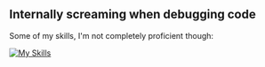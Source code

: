 ## Internally screaming when debugging code

Some of my skills, I'm not completely proficient though:

[![My Skills](https://skillicons.dev/icons?i=java,python,cpp,cs)](https://skillicons.dev)
<!--
**Arvelmay/Arvelmay** is a ✨ _special_ ✨ repository because its `README.md` (this file) appears on your GitHub profile.

Here are some ideas to get you started:

- 🔭 I’m currently working on ...
- 🌱 I’m currently learning ...
- 👯 I’m looking to collaborate on ...
- 🤔 I’m looking for help with ...
- 💬 Ask me about ...
- 📫 How to reach me: ...
- 😄 Pronouns: ...
- ⚡ Fun fact: ...
-->
